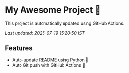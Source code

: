 # My Awesome Project 🚀

This project is automatically updated using GitHub Actions.

_Last updated: 2025-07-19 15:20:50 IST_

## Features
- Auto-update README using Python 🐍
- Auto Git push with GitHub Actions 🤖
